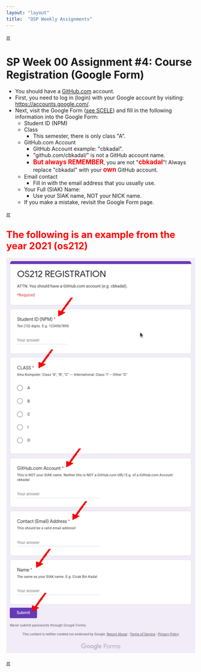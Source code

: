 ```yaml
---
layout: "layout"
title:  "OSP Weekly Assignments"
---
```


[&#x213C;](#endofpage)<br id="idx00">
# SP Week 00 Assignment #4: Course Registration (Google Form)

* You should have a [GitHub.com](https://github.com/) account.
* First, you need to log in (login) with your Google account by visiting:
  <https://accounts.google.com/>.
* Next, visit the Google Form
  ([see SCELE](https://scele.cs.ui.ac.id/course/view.php?id=3742))
  and fill in the following information into the Google Form:
  * Student ID (NPM)
  * Class
    * This semester, there is only class "A".
  * GitHub.com Account
    * GitHub Account example: "cbkadal".
    * "github.com/cbkadal/" is not a GitHub account name.
    *  <span style="color:red; font-weight:bold; font-size:larger;">But always REMEMBER</span>,
         you are not "<span style="color:red; font-weight:bold; font-size:larger;">cbkadal</span>"!
         Always replace "cbkadal" with your
         <span style="color:red; font-weight:bold; font-size:larger;">own</span>
         GitHub account.
  * Email contact
    * Fill in with the email address that you usually use.
  * Your Full (SIAK) Name:
    * Use your SIAK name, NOT your NICK name.
  * If you make a mistake, revisit the Google Form page.

[&#x213C;](#)<br id="idx01">
## <span style="color:red; font-weight:bold; font-size:larger;">The following is an example from the year 2021 (os212)</span>

<img src="assets/images/os-github0.jpg"  width="960">

[&#x213C;](#)<br id="endofpage"><br>

